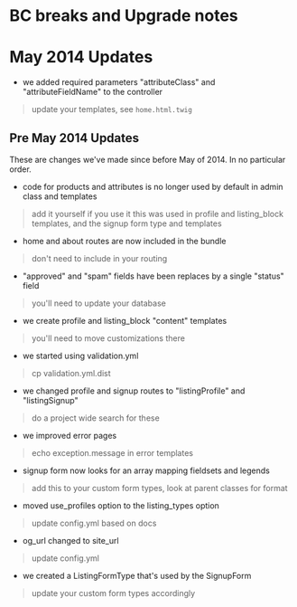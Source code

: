 # BC breaks and Upgrade notes
# May 2014 Updates
- we added required parameters "attributeClass" and "attributeFieldName" to the controller
 
> update your templates, see ``home.html.twig``

## Pre May 2014 Updates
These are changes we've made since before May of 2014.  In no particular order.

- code for products and attributes is no longer used by default in admin class and templates

> add it yourself if you use it
> this was used in profile and listing_block templates, and the signup form type and templates

- home and about routes are now included in the bundle

> don't need to include in your routing

- "approved" and "spam" fields have been replaces by a single "status" field

> you'll need to update your database

- we create profile and listing_block "content" templates

> you'll need to move customizations there

- we started using validation.yml

> cp validation.yml.dist

- we changed profile and signup routes to "listingProfile" and "listingSignup"

> do a project wide search for these

- we improved error pages

> echo exception.message in error templates

- signup form now looks for an array mapping fieldsets and legends

> add this to your custom form types, look at parent classes for format

- moved use_profiles option to the listing_types option

> update config.yml based on docs

- og_url changed to site_url

> update config.yml

- we created a ListingFormType that's used by the SignupForm

> update your custom form types accordingly
